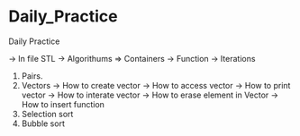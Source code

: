 # Daily_Practice
Daily Practice

-> In file STL 
   -> Algorithums
   => Containers
   -> Function
   -> Iterations



1. Pairs.
2. Vectors
           -> How to create vector
           -> How to access vector
           -> How to print vector
           -> How to interate vector
           -> How to erase element in Vector
           -> How to insert function
3. Selection sort
4. Bubble sort
